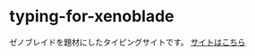 # typing-for-xenoblade

ゼノブレイドを題材にしたタイピングサイトです。
[サイトはこちら](https://suissan.github.io/typing-for-xenoblade/typing-game.html)